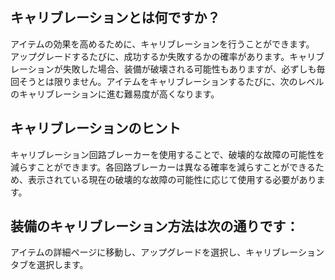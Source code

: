 ## キャリブレーションとは何ですか？
アイテムの効果を高めるために、キャリブレーションを行うことができます。
アップグレードするたびに、成功するか失敗するかの確率があります。キャリブレーションが失敗した場合、装備が破壊される可能性もありますが、必ずしも毎回そうとは限りません。アイテムをキャリブレーションするたびに、次のレベルのキャリブレーションに進む難易度が高くなります。

## キャリブレーションのヒント
キャリブレーション回路ブレーカーを使用することで、破壊的な故障の可能性を減らすことができます。各回路ブレーカーは異なる確率を減らすことができるため、表示されている現在の破壊的な故障の可能性に応じて使用する必要があります。

## 装備のキャリブレーション方法は次の通りです：
アイテムの詳細ページに移動し、アップグレードを選択し、キャリブレーションタブを選択します。